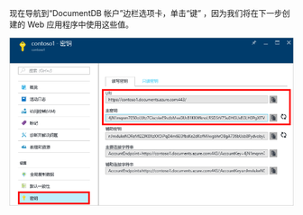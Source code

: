   现在导航到“DocumentDB 帐户”边栏选项卡，单击“键” ，因为我们将在下一步创建的 Web 应用程序中使用这些值。

![Azure 门户的屏幕截图，显示 DocumentDB 帐户，在“DocumentDB 帐户”边栏选项卡上突出显示“键”按钮，在“键”边栏选项卡上突出显示 URI、主键、辅键的值](./media/documentdb-keys/keys.png)

